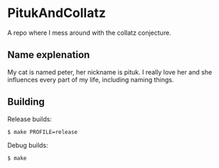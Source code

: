 # PitukAndCollatz
A repo where I mess around with the collatz conjecture.

## Name explenation
My cat is named peter, her nickname is pituk. I really love her and she influences every part of my life, including naming things.

## Building

Release builds:
```sh
$ make PROFILE=release
```

Debug builds:
```sh
$ make
```